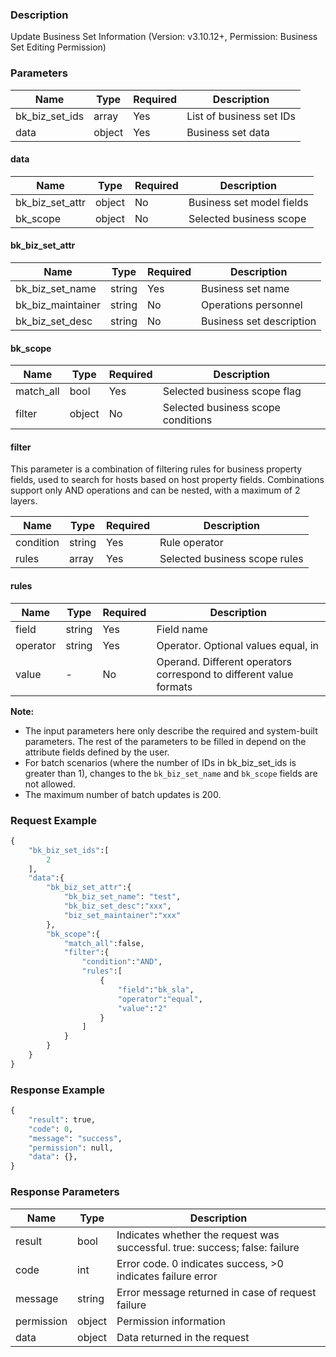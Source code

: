 ### Description

Update Business Set Information (Version: v3.10.12+, Permission: Business Set Editing Permission)

### Parameters

| Name           | Type   | Required | Description              |
|----------------|--------|----------|--------------------------|
| bk_biz_set_ids | array  | Yes      | List of business set IDs |
| data           | object | Yes      | Business set data        |

#### data

| Name            | Type   | Required | Description               |
|-----------------|--------|----------|---------------------------|
| bk_biz_set_attr | object | No       | Business set model fields |
| bk_scope        | object | No       | Selected business scope   |

#### bk_biz_set_attr

| Name              | Type   | Required | Description              |
|-------------------|--------|----------|--------------------------|
| bk_biz_set_name   | string | Yes      | Business set name        |
| bk_biz_maintainer | string | No       | Operations personnel     |
| bk_biz_set_desc   | string | No       | Business set description |

#### bk_scope

| Name      | Type   | Required | Description                        |
|-----------|--------|----------|------------------------------------|
| match_all | bool   | Yes      | Selected business scope flag       |
| filter    | object | No       | Selected business scope conditions |

#### filter

This parameter is a combination of filtering rules for business property fields, used to search for hosts based on host
property fields. Combinations support only AND operations and can be nested, with a maximum of 2 layers.

| Name      | Type   | Required | Description                   |
|-----------|--------|----------|-------------------------------|
| condition | string | Yes      | Rule operator                 |
| rules     | array  | Yes      | Selected business scope rules |

#### rules

| Name     | Type   | Required | Description                                                        |
|----------|--------|----------|--------------------------------------------------------------------|
| field    | string | Yes      | Field name                                                         |
| operator | string | Yes      | Operator. Optional values equal, in                                |
| value    | -      | No       | Operand. Different operators correspond to different value formats |

**Note:**

- The input parameters here only describe the required and system-built parameters. The rest of the parameters to be
  filled in depend on the attribute fields defined by the user.
- For batch scenarios (where the number of IDs in bk_biz_set_ids is greater than 1), changes to the `bk_biz_set_name`
  and `bk_scope` fields are not allowed.
- The maximum number of batch updates is 200.

### Request Example

```python
{
    "bk_biz_set_ids":[
        2
    ],
    "data":{
        "bk_biz_set_attr":{
            "bk_biz_set_name": "test",
            "bk_biz_set_desc":"xxx",
            "biz_set_maintainer":"xxx"
        },
        "bk_scope":{
            "match_all":false,
            "filter":{
                "condition":"AND",
                "rules":[
                    {
                        "field":"bk_sla",
                        "operator":"equal",
                        "value":"2"
                    }
                ]
            }
        }
    }
}
```

### Response Example

```python
{
    "result": true,
    "code": 0,
    "message": "success",
    "permission": null,
    "data": {},
}
```

### Response Parameters

| Name       | Type   | Description                                                                 |
|------------|--------|-----------------------------------------------------------------------------|
| result     | bool   | Indicates whether the request was successful. true: success; false: failure |
| code       | int    | Error code. 0 indicates success, >0 indicates failure error                 |
| message    | string | Error message returned in case of request failure                           |
| permission | object | Permission information                                                      |
| data       | object | Data returned in the request                                                |
